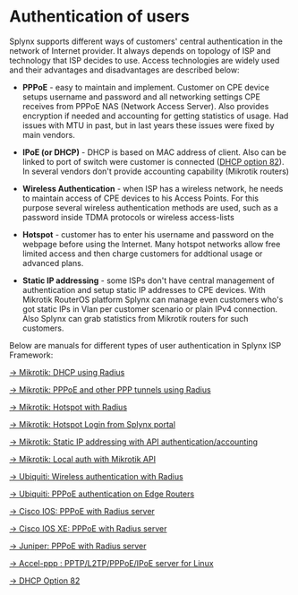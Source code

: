 Authentication of users
==========

Splynx supports different ways of  customers' central authentication in the network of Internet provider. It always depends on topology of ISP and technology that ISP decides to use. Access technologies are widely used and their advantages and disadvantages are described below:

* **PPPoE** - easy to maintain and implement. Customer on CPE device setups username and password and all networking settings CPE receives from PPPoE NAS (Network Access Server). Also provides encryption if needed and accounting for getting statistics of usage. Had issues with MTU in past, but in last years these issues were fixed by main vendors.

* **IPoE (or DHCP)** - DHCP is based on MAC address of client. Also can be linked to port of switch were customer is connected ([DHCP option 82](networking/authentication_users/dhcp_option_82/dhcp_option_82.md)). In several vendors don't provide accounting capability (Mikrotik routers)

* **Wireless Authentication** - when ISP has a wireless network, he needs to maintain access of CPE devices to his Access Points. For this purpose several wireless authentication methods are used, such as a password inside TDMA protocols or wireless access-lists

* **Hotspot** - customer has to enter his username and password on the webpage before using the Internet. Many hotspot networks allow free limited access and then charge customers for addtional usage or advanced plans.

* **Static IP addressing** - some ISPs don't have central management of authentication and setup static IP addresses to CPE devices. With Mikrotik RouterOS platform Splynx can manage even customers who's got static IPs in Vlan per customer scenario or plain IPv4 connection. Also Splynx can grab statistics from Mikrotik routers for such customers.


Below are manuals for different types of user authentication in Splynx ISP Framework:


[→ Mikrotik: DHCP using Radius](networking/authentication_users/mikrotik_dhcp_radius/mikrotik_dhcp_radius.md)

[→ Mikrotik: PPPoE and other PPP tunnels using Radius](networking/authentication_users/mikrotik_pppoe_radius/mikrotik_pppoe_radius.md)

[→ Mikrotik: Hotspot with Radius](networking/authentication_users/mikrotik_hotspot_radius/mikrotik_hotspot_radius.md)

[→ Mikrotik: Hotspot Login from Splynx portal](networking/authentication_users/mikrotik_hotspot_from_portal/mikrotik_hotspot_from_portal.md)

[→ Mikrotik: Static IP addressing with API authentication/accounting](networking/authentication_users/mikrotik_static_api/mikrotik_static_api.md)

[→ Mikrotik: Local auth with Mikrotik API](networking/authentication_users/mikrotik_local_auth_api/mikrotik_local_auth_api.md)

[→ Ubiquiti: Wireless authentication with Radius](networking/authentication_users/ubiquiti_wireless_auth_radius/ubiquiti_wireless_auth_radius.md)

[→ Ubiquiti: PPPoE authentication on Edge Routers](networking/authentication_users/ubiquiti_pppoe_edge/ubiquiti_pppoe_edge.md)

[→ Cisco IOS: PPPoE with Radius server](networking/authentication_users/cisco_pppoe_radius/cisco_pppoe_radius.md)

[→ Cisco IOS XE: PPPoE with Radius server](networking/authentication_users/cisco_xe_pppoe_radius/cisco_xe_pppoe_radius.md)

[→ Juniper: PPPoE with Radius server](networking/authentication_users/juniper_pppoe_radius/juniper_pppoe_radius.md)

[→ Accel-ppp : PPTP/L2TP/PPPoE/IPoE server for Linux](networking/authentication_users/linux_accel/linux_accel.md)

[→ DHCP Option 82](networking/authentication_users/dhcp_option_82/dhcp_option_82.md)